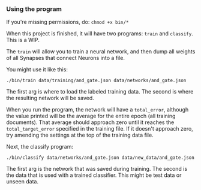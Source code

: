 ### Using the program

If you're missing permissions, do: `chmod +x bin/*`

When this project is finished, it will have two programs: `train` and `classify`. This is a WIP.

The `train` will allow you to train a neural network, and then dump all weights of all Synapses that
connect Neurons into a file.

You might use it like this:

    ./bin/train data/training/and_gate.json data/networks/and_gate.json
  
The first arg is where to load the labeled training data. The second is where the resulting network will be saved.

When you run the program, the network will have a `total_error`, although the value printed will be
the average for the entire epoch (all training documents). That average should approach zero until
it reaches the `total_target_error` specified in the training file. If it doesn't approach zero, try
amending the settings at the top of the training data file.

Next, the classify program:

    ./bin/classify data/networks/and_gate.json data/new_data/and_gate.json

The first arg is the network that was saved during training. The second is the data that is used with
a trained classifier. This might be test data or unseen data.
